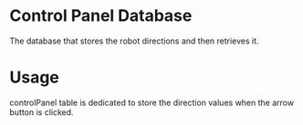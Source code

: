 # Control Panel Database
The database that stores the robot directions and then retrieves it.

# Usage
controlPanel table is dedicated to store the direction values when the arrow button is clicked. 
